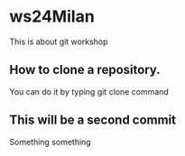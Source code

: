 # ws24Milan
This is about git workshop

## How to clone a repository. 
You can do it by typing git clone command

## This will be a second commit

Something something
